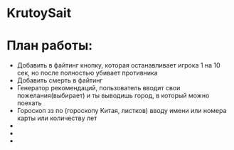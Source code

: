 # KrutoySait
<h1>План работы:</h1>
<ul>
  <li>Добавить в файтинг кнопку, которая останавливает игрока 1 на 10 сек, но после полностью убивает противника</li>
  <li>Добавить смерть в файтинг</li>
  <li>Генератор рекомендаций, пользователь вводит свои пожелания(выбирает) и ты выводишь город, в который можно поехать</li>
  <li>Гороскоп зз по (гороскопу Китая, листков) вводу имени или номера карты или количеству лет</li>
  <li></li>
  <li></li>
  <li></li>
</ul>
